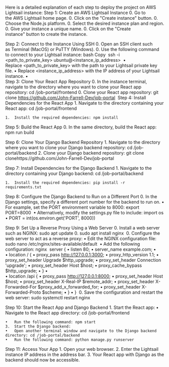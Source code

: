 Here is a detailed explanation of each step to deploy the project on AWS Lightsail instance:
Step 1: Create an AWS Lightsail Instance
	0.	Go to the AWS Lightsail home page.
	0.	Click on the "Create instance" button.
	0.	Choose the Node.js platform.
	0.	Select the desired instance plan and region.
	0.	Give your instance a unique name.
	0.	Click on the "Create instance" button to create the instance.

Step 2: Connect to the Instance Using SSH
	0.	Open an SSH client such as Terminal (MacOS) or PuTTY (Windows).
	0.	Use the following command to connect to your Lightsail instance: bash Copy  ssh -i <path_to_private_key> ubuntu@<instance_ip_address> 
	•	Replace <path_to_private_key> with the path to your Lightsail private key file.
	•	Replace <instance_ip_address> with the IP address of your Lightsail instance.
	•	
Step 3: Clone Your React App Repository
	0.	In the instance terminal, navigate to the directory where you want to clone your React app repository: cd /job-portal/frontend
	0.	Clone your React app repository: git clone https://github.com/John-Farrell-Dev/job-portal
 Step 4: Install Dependencies for the React App
	1.	Navigate to the directory containing your React app: cd /job-portal/frontend

	1.	Install the required dependencies: npm install 

Step 5: Build the React App
	0.	In the same directory, build the React app: npm run build 

Step 6: Clone Your Django Backend Repository
	1.	Navigate to the directory where you want to clone your Django backend repository: cd /job-portal/backend
	2.	Clone your Django backend repository: git clone clonehttps://github.com/John-Farrell-Dev/job-portal 

Step 7: Install Dependencies for the Django Backend
	1.	Navigate to the directory containing your Django backend: cd /job-portal/backend

	1.	Install the required dependencies: pip install -r requirements.txt 

Step 8: Configure the Django Backend to Run on a Different Port
	0.	In the Django settings, specify a different port number for the backend to run on.
	•	For example, set the PORT environment variable to 8000: export PORT=8000 
	•	Alternatively, modify the settings.py file to include: import os
	•	PORT = int(os.environ.get('PORT', 8000)) 

Step 9: Set Up a Reverse Proxy Using a Web Server
	0.	Install a web server such as NGINX: sudo apt update
	0.	sudo apt install nginx 
	0.	Configure the web server to act as a reverse proxy:
	•	Edit the NGINX configuration file:  sudo nano /etc/nginx/sites-available/default 
	•	Add the following configuration: nginx  server {
	•	  listen 80;
	•	  server_name example.com;
	•	
	•	  location / {
	•	    proxy_pass http://127.0.0.1:3000;
	•	    proxy_http_version 1.1;
	•	    proxy_set_header Upgrade $http_upgrade;
	•	    proxy_set_header Connection 'upgrade';
	•	    proxy_set_header Host $host;
	•	    proxy_cache_bypass $http_upgrade;
	•	  }
	•	
	•	  location /api {
	•	    proxy_pass http://127.0.0.1:8000;
	•	    proxy_set_header Host $host;
	•	    proxy_set_header X-Real-IP $remote_addr;
	•	    proxy_set_header X-Forwarded-For $proxy_add_x_forwarded_for;
	•	    proxy_set_header X-Forwarded-Proto $scheme;
	•	  }
	•	} 
	0.	Save the configuration and restart the web server: sudo systemctl restart nginx 

Step 10: Start the React App and Django Backend
	1.	Start the React app:
	•	Navigate to the React app directory: cd /job-portal/frontend

	•	Run the following command: npm start 
	3.	Start the Django backend:
	•	Open another terminal window and navigate to the Django backend directory: cd /job-portal/backend 
	•	Run the following command: python manage.py runserver 

Step 11: Access Your App
	1.	Open your web browser.
	2.	Enter the Lightsail instance IP address in the address bar.
	3.	Your React app with Django as the backend should now be accessible.
